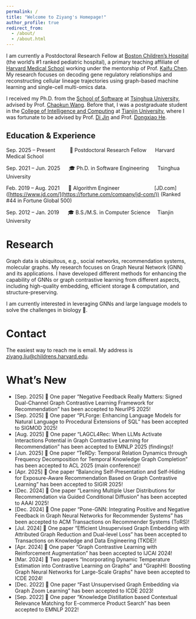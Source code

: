 ```yaml
---
permalink: /
title: "Welcome to Ziyang's Homepage!"
author_profile: true
redirect_from: 
  - /about/
  - /about.html
---
```


I am currently a Postdoctoral Research Fellow at [Boston Children’s Hospital](https://www.childrenshospital.org/) (the world’s #1 ranked pediatric hospital), a primary teaching affiliate of [Harvard Medical School](https://hms.harvard.edu/) working under the mentorship of Prof. [Kaifu Chen](https://dms.hms.harvard.edu/people/kaifu-chen). My research focuses on decoding gene regulatory relationships and reconstructing cellular lineage trajectories using graph-based machine learning and single-cell multi-omics data.

I received my Ph.D. from the [School of Software](https://www.thss.tsinghua.edu.cn/) at [Tsinghua University](https://www.tsinghua.edu.cn/), advised by Prof. [Chaokun Wang](https://wangchaokun.github.io/index.html). Before that, I was a postgraduate student in the [College of Intelligence and Computing](https://cic.tju.edu.cn/) at [Tianjin University](https://www.tju.edu.cn/), where I was fortunate to be advised by Prof. [Di Jin](https://cic.tju.edu.cn/faculty/jindi/index.htm) and Prof. [Dongxiao He](https://cic.tju.edu.cn/faculty/hedongxiao/index.htm).

## Education & Experience
 
Sep. 2025 – Present &nbsp;&nbsp;&nbsp;&nbsp;&nbsp;&nbsp;&nbsp;&nbsp;  💼  Postdoctoral Research Fellow &nbsp;&nbsp;&nbsp;&nbsp; Harvard Medical School 

  
Sep. 2021 – Jun. 2025 &nbsp;&nbsp;&nbsp;&nbsp; 🎓 Ph.D. in Software Engineering  &nbsp;&nbsp;&nbsp;&nbsp; Tsinghua University


Feb. 2019 – Aug. 2021 &nbsp;&nbsp;&nbsp;&nbsp;  💼 Algorithm Engineer &nbsp;&nbsp;&nbsp;&nbsp;&nbsp;&nbsp;&nbsp;&nbsp;&nbsp;&nbsp;&nbsp;&nbsp;&nbsp;&nbsp;&nbsp;&nbsp;&nbsp;&nbsp;&nbsp;&nbsp;&nbsp;&nbsp; [JD.com] ([https://www.jd.com/](https://fortune.com/company/jd-com/)) (Ranked #44 in Fortune Global 500)


Sep. 2012 – Jan. 2019 &nbsp;&nbsp;&nbsp;&nbsp;  🎓 B.S./M.S. in Computer Science &nbsp;&nbsp;&nbsp; Tianjin University  


Research
======
Graph data is ubiquitous, e.g., social networks, recommendation systems, molecular graphs. My research focuses on Graph Neural Network (GNN) and its applications. I have developed different methods for enhancing the capability of GNNs or graph contrastive learning from different aspects, including high-quality embedding, efficient storage & computation, and structure-preserving.

I am currently interested in leveraging GNNs and large language models to solve the challenges in biology 🧬.

Contact
======
The easiest way to reach me is email. My address is ziyang.liu@childrens.harvard.edu.

What’s New
======
* [Sep. 2025] 🌟 One paper “Negative Feedback Really Matters: Signed Dual-Channel Graph Contrastive Learning Framework for Recommendation” has been accepted to NeurIPS 2025!
* [Sep. 2025] 🌟 One paper “PLForge: Enhancing Language Models for Natural Language to Procedural Extensions of SQL” has been accepted to SIGMOD 2025!
* [Aug. 2025] 🌟 One paper “LAGCL4Rec: When LLMs Activate Interactions Potential in Graph Contrastive Learning for Recommendation” has been accepted to EMNLP 2025 (findings)!
* [Jun. 2025] 🌟 One paper “TeRDy: Temporal Relation Dynamics through Frequency Decomposition for Temporal Knowledge Graph Completion” has been accepted to ACL 2025 (main conference)!
* [Apr. 2025] 🌟 One paper “Balancing Self-Presentation and Self-Hiding for Exposure-Aware Recommendation Based on Graph Contrastive Learning” has been accepted to SIGIR 2025!
* [Dec. 2024] 🌟 One paper “Learning Multiple User Distributions for Recommendation via Guided Conditional Diffusion” has been accepted to AAAI 2025!
* [Dec. 2024] 🌟 One paper “Pone-GNN: Integrating Positive and Negative Feedback in Graph Neural Networks for Recommender Systems” has been accepted to ACM Transactions on Recommender Systems (ToRS)!
* [Jul. 2024] 🌟 One paper “Efficient Unsupervised Graph Embedding with Attributed Graph Reduction and Dual-level Loss” has been accepted to Transactions on Knowledge and Data Engineering (TKDE)!
* [Apr. 2024] 🌟 One paper “Graph Contrastive Learning with Reinforcement Augmentation” has been accepted to IJCAI 2024!
* [Mar. 2024] 🌟 Two papers “Incorporating Dynamic Temperature Estimation into Contrastive Learning on Graphs” and "GraphHI: Boosting Graph Neural Networks for Large-Scale Graphs" have been accepted to ICDE 2024!
* [Dec. 2022] 🌟 One paper “Fast Unsupervised Graph Embedding via Graph Zoom Learning” has been accepted to ICDE 2023!
* [Sep. 2022] 🌟 One paper “Knowledge Distillation based Contextual Relevance Matching for E-commerce Product Search” has been accepted to EMNLP 2022!

